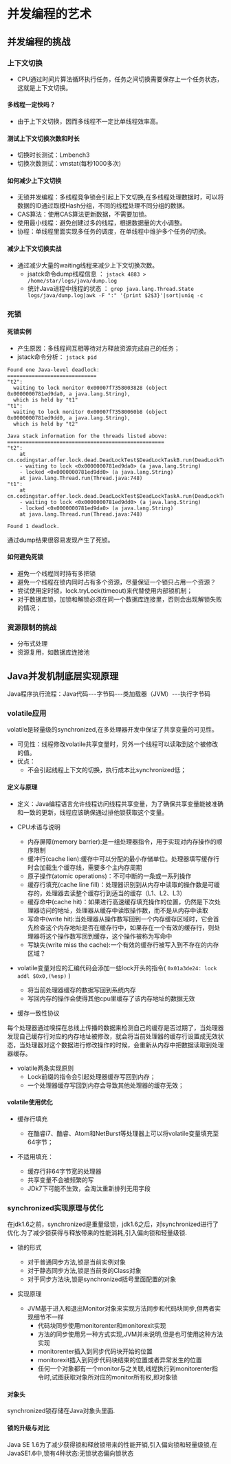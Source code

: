 # 并发编程的艺术

## 并发编程的挑战

### 上下文切换
- CPU通过时间片算法循环执行任务，任务之间切换需要保存上一个任务状态，这就是上下文切换。

#### 多线程一定快吗？
- 由于上下文切换，因而多线程不一定比单线程效率高。

#### 测试上下文切换次数和时长
- 切换时长测试：Lmbench3
- 切换次数测试：vmstat(每秒1000多次)

#### 如何减少上下文切换
- 无锁并发编程：多线程竞争锁会引起上下文切换,在多线程处理数据时，可以将数据的ID通过取模Hash分组，不同的线程处理不同分组的数据。
- CAS算法：使用CAS算法更新数据，不需要加锁。
- 使用最小线程：避免创建过多的线程，根据数据量的大小调整。
- 协程：单线程里面实现多任务的调度，在单线程中维护多个任务的切换。

#### 减少上下文切换实战
* 通过减少大量的waiting线程来减少上下文切换次数。
  * jsatck命令dump线程信息 ： `jstack 4883 > /home/star/logs/java/dump.log`
  * 统计Java进程中线程的状态 ： `grep java.lang.Thread.State logs/java/dump.log|awk -F ":" '{print $2$3}'|sort|uniq -c`

### 死锁
#### 死锁实例
* 产生原因：多线程间互相等待对方释放资源完成自己的任务；
* jstack命令分析： `jstack pid`

```
Found one Java-level deadlock:
=============================
"t2":
  waiting to lock monitor 0x00007f7358003828 (object 0x0000000781ed9da0, a java.lang.String),
  which is held by "t1"
"t1":
  waiting to lock monitor 0x00007f73580060b8 (object 0x0000000781ed9dd0, a java.lang.String),
  which is held by "t2"

Java stack information for the threads listed above:
===================================================
"t2":
	at cn.codingstar.offer.lock.dead.DeadLockTest$DeadLockTaskB.run(DeadLockTest.java:69)
	- waiting to lock <0x0000000781ed9da0> (a java.lang.String)
	- locked <0x0000000781ed9dd0> (a java.lang.String)
	at java.lang.Thread.run(Thread.java:748)
"t1":
	at cn.codingstar.offer.lock.dead.DeadLockTest$DeadLockTaskA.run(DeadLockTest.java:44)
	- waiting to lock <0x0000000781ed9dd0> (a java.lang.String)
	- locked <0x0000000781ed9da0> (a java.lang.String)
	at java.lang.Thread.run(Thread.java:748)

Found 1 deadlock.
```
通过dump结果很容易发现产生了死锁。

#### 如何避免死锁
* 避免一个线程同时持有多把锁
* 避免一个线程在锁内同时占有多个资源，尽量保证一个锁只占用一个资源？
* 尝试使用定时锁，lock.tryLock(timeout)来代替使用内部锁机制；
* 对于数据库锁，加锁和解锁必须在同一个数据库连接里，否则会出现解锁失败的情况；

### 资源限制的挑战
* 分布式处理
* 资源复用，如数据库连接池

## Java并发机制底层实现原理

Java程序执行流程：Java代码---字节码---类加载器（JVM）---执行字节码

### volatile应用
volatile是轻量级的synchronized,在多处理器开发中保证了共享变量的可见性。
* 可见性：线程修改volatile共享变量时，另外一个线程可以读取到这个被修改的值。
* 优点：
  * 不会引起线程上下文的切换，执行成本比synchronized低；

#### 定义与原理
* 定义：Java编程语言允许线程访问线程共享变量，为了确保共享变量能被准确和一致的更新，线程应该确保通过排他锁获取这个变量。
* CPU术语与说明
  * 内存屏障(memory barrier):是一组处理器指令，用于实现对内存操作的顺序限制
  * 缓冲行(cache lien):缓存中可以分配的最小存储单位。处理器填写缓存行时会加载生个缓存线，需要多个主内存周期
  * 原子操作(atomic operations)：不可中断的一条或一系列操作
  * 缓存行填充(cache line fill)：处理器识别到从内存中读取的操作数是可缓存的，处理器去读整个缓存行到适当的缓存（L1、L2、L3）
  * 缓存命中(cache hit)：如果进行高速缓存填充操作的位置，仍然是下次处理器访问的地址，处理器从缓存中读取操作数，而不是从内存中读取
  * 写命中(write hit):当处理器从操作数写回到一个内存缓存区域时，它会首先检查这个内存地址是否在缓存行中，如果存在一个有效的缓存行，则处理器将这个操作数写回到缓存，这个操作被称为写命中
  * 写缺失(write miss the cache):一个有效的缓存行被写入到不存在的内存区域？
  
* volatile变量对应的汇编代码会添加一些lock开头的指令( `0x01a3de24: lock addl $0x0,(%esp)` )
  * 将当前处理器缓存的数据写回到系统内存
  * 写回内存的操作会使得其他cpu里缓存了该内存地址的数据无效
* 缓存一致性协议

每个处理器通过嗅探在总线上传播的数据来检测自己的缓存是否过期了，当处理器发现自己缓存行对应的内存地址被修改，就会将当前处理器的缓存行设置成无效状态，当处理器对这个数据进行修改操作的时候，会重新从内存中把数据读取到处理器缓存。
  
* volatile两条实现原则
  * Lock前缀的指令会引起处理器缓存写回到内存；
  * 一个处理器缓存写回到内存会导致其他处理器的缓存无效；
  
#### volatile使用优化
* 缓存行填充
  * 在酷睿i7、酷睿、Atom和NetBurst等处理器上可以将volatile变量填充至64字节；

* 不适用填充：
  * 缓存行非64字节宽的处理器
  * 共享变量不会被频繁的写
  * JDk7下可能不生效，会淘汰重新排列无用字段

### synchronized实现原理与优化

在jdk1.6之前，synchronized是重量级锁，jdk1.6之后，对synchronized进行了优化.为了减少锁获得与释放带来的性能消耗,引入偏向锁和轻量级锁.

* 锁的形式
  * 对于普通同步方法,锁是当前实例对象
  * 对于静态同步方法,锁是当前类的Class对象
  * 对于同步方法块,锁是synchronized括号里面配置的对象

* 实现原理
  * JVM基于进入和退出Monitor对象来实现方法同步和代码块同步,但两者实现细节不一样
    * 代码块同步使用monitorenter和monitorexit实现
    * 方法的同步使用另一种方式实现,JVM并未说明,但是也可使用这种方法实现
    * monitorenter插入到同步代码块开始的位置
    * monitorexit插入到同步代码块结束的位置或者异常发生的位置
    * 任何一个对象都有一个monitor与之关联,线程执行到monitorenter指令时,试图获取对象所对应的monitor所有权,即对象锁
#### 对象头
synchronized锁存储在Java对象头里面.

#### 锁的升级与对比

Java SE 1.6为了减少获得锁和释放锁带来的性能开销,引入偏向锁和轻量级锁,在JavaSE1.6中,锁有4种状态:无锁状态偏向锁状态


